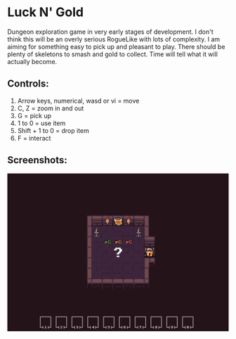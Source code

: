 # Luck N' Gold
Dungeon exploration game in very early stages of development. I don't think this will be an overly serious RogueLike with lots of complexity. I am aiming for something easy to pick up and pleasant to play. There should be plenty of skeletons to smash and gold to collect. Time will tell what it will actually become.

## Controls:
1. Arrow keys, numerical, wasd or vi = move
2. C, Z = zoom in and out
3. G = pick up
4. 1 to 0 = use item
5. Shift + 1 to 0 = drop item
6. F = interact

## Screenshots:

<p align="center" style="margin-bottom: 0px !important;">
  <img width="800" src="/Screenshots/Gameplay.png" alt="Gameplay" align="center">
</p>
